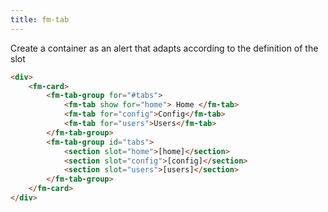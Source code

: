 ```yaml
---
title: fm-tab
---
```


Create a container as an alert that adapts according to the definition of the slot

```html preview
<div>
    <fm-card>
        <fm-tab-group for="#tabs">
            <fm-tab show for="home"> Home </fm-tab>
            <fm-tab for="config">Config</fm-tab>
            <fm-tab for="users">Users</fm-tab>
        </fm-tab-group>
        <fm-tab-group id="tabs">
            <section slot="home">[home]</section>
            <section slot="config">[config]</section>
            <section slot="users">[users]</section>
        </fm-tab-group>
    </fm-card>
</div>
```
